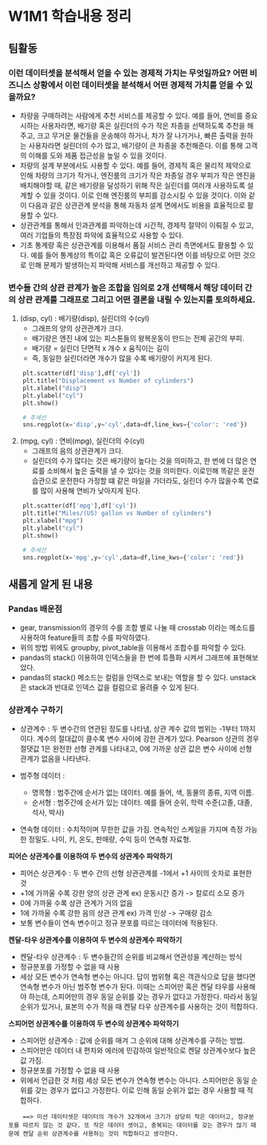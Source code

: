 # W1M1 학습내용 정리

## 팀활동
### 이런 데이터셋을 분석해서 얻을 수 있는 경제적 가치는 무엇일까요? 어떤 비즈니스 상황에서 이런 데이터셋을 분석해서 어떤 경제적 가치를 얻을 수 있을까요?

- 차량을 구매하려는 사람에게 추천 서비스를 제공할 수 있다. 예를 들어, 연비를 중요시하는 사용자라면, 배기량 혹은 실린더의 수가 작은 차종을 선택하도록 추천을 해주고, 크고 무거운 물건들을 운송해야 하거나, 차가 잘 나가거나, 빠른 출력을 원하는 사용자라면 실린더의 수가 많고, 배기량이 큰 차종을 추천해준다. 이를 통해 고객의 이해를 도와 제품 접근성을 높일 수 있을 것이다.
- 차량의 설계 부분에서도 사용할 수 있다. 예를 들어, 경제적 혹은 물리적 제약으로 인해 차량의 크기가 작거나, 엔진룸의 크기가 작은 차종일 경우 부피가 작은 엔진을 배치해야할 때, 같은 배기량을 달성하기 위해 작은 실린더를 여러개 사용하도록 설계할 수 있을 것이다. 이로 인해 엔진룸의 부피를 감소시킬 수 있을 것이다. 이와 같이 다음과 같은 상관관계 분석을 통해 자동차 설계 면에서도 비용을 효율적으로 활용할 수 있다.
- 상관관계를 통해서 인과관계를 파악하는데 시간적, 경제적 절약이 이뤄질 수 있고, 여러 기업들의 특장점 파악에 효율적으로 사용할 수 있다.
- 기초 통계량 혹은 상관관계를 이용해서 품질 서비스 관리 측면에서도 활용할 수 있다. 예를 들어 통계상의 특이값 혹은 오류값이 발견된다면 이를 바탕으로 어떤 것으로 인해 문제가 발생하는지 파악해 서비스를 개선하고 제공할 수 있다.


### 변수들 간의 상관 관계가 높은 조합을 임의로 2개 선택해서 해당 데이터 간의 상관 관계를 그래프로 그리고 어떤 결론을 내릴 수 있는지를 토의하세요.

1. (disp, cyl) : 배기량(disp), 실린더의 수(cyl)
    - 그래프의 양의 상관관계가 크다.
    - 배기량은 엔진 내에 있는 피스톤들의 왕복운동이 만드는 전체 공간의 부피.
    - 배기량 = 실린더 단면적 x 개수 x 움직이는 길이
    - 즉, 동일한 실린더라면 개수가 많을 수록 배기량이 커지게 된다.

``` python
    plt.scatter(df['disp'],df['cyl'])
    plt.title("Displacement vs Number of cylinders")
    plt.xlabel("disp")
    plt.ylabel("cyl")
    plt.show()

    # 추세선
    sns.regplot(x='disp',y='cyl',data=df,line_kws={'color': 'red'})
```

2. (mpg, cyl) : 연비(mpg), 실린더의 수(cyl)
    - 그래프의 음의 상관관계가 크다.
    - 실린더의 수가 많다는 것은 배기량이 높다는 것을 의미하고, 한 번에 더 많은 연료를 소비해서 높은 출력을 낼 수 있다는 것을 의미한다. 이로인해 똑같은 운전 습관으로 운전한다 가정할 떄 같은 마일을 가더라도, 실린더 수가 많을수록 연료를 많이 사용해 연비가 낮아지게 된다.

``` python
    plt.scatter(df['mpg'],df['cyl'])
    plt.title("Miles/(US) gallon vs Number of cylinders")
    plt.xlabel("mpg")
    plt.ylabel("cyl")
    plt.show()

    # 추세선
    sns.regplot(x='mpg',y='cyl',data=df,line_kws={'color': 'red'})
```



## 새롭게 알게 된 내용

### Pandas 배운점
- gear, transmission의 경우의 수를 조합 별로 나눌 때 crosstab 이라는 메소드를 사용하여 feature들의 조합 수를 파악하였다. 
- 위의 방법 위에도 groupby, pivot_table을 이용해서 조합수를 파악할 수 있다.
- pandas의 stack() 이용하여 인덱스들을 한 번에 튜플화 시켜서 그래프에 표현해보았다.
- pandas의 stack() 메소드는 컬럼을 인덱스로 보내는 역할을 할 수 있다. unstack은 stack과 반대로 인덱스 값을 컬럼으로 올려줄 수 있게 된다. 

### 상관계수 구하기
- 상관계수 : 두 변수간의 연관된 정도를 나타냄, 상관 계수 값의 범위는 -1부터 1까지이다. 계수의 절대값이 클수록 변수 사이에 강한 관계가 있다. Pearson 상관의 경우 절댓값 1은 완전한 선형 관계를 나타내고, 0에 가까운 상관 값은 변수 사이에 선형 관계가 없음을 나타낸다.

- 범주형 데이터 :
    - 명목형 : 범주간에 순서가 없는 데이터. 예를 들어, 색, 동물의 종류, 지역 이름.
    - 순서형 : 범주간에 순서가 있는 데이터. 예를 들어 순위, 학력 수준(고졸, 대졸, 석사, 박사)
- 연속형 데이터 : 수치적이며 무한한 값을 가짐. 연속적인 스케일을 가지며 측정 가능한 정밀도. 나이, 키, 온도, 판매량, 수익 등이 연속형 자료형.

**피어슨 상관계수를 이용하여 두 변수의 상관계수 파악하기**
- 피어슨 상관계수 : 두 변수 간의 선형 상관관계를 -1에서 +1 사이의 숫자로 표현한 것
- +1에 가까울 수록 강한 양의 상관 관계 ex) 운동시간 증가 -> 칼로리 소모 증가
- 0에 가까울 수록 상관 관계가 거의 없음
- 1에 가까울 수록 강한 음의 상관 관계 ex) 가격 인상 -> 구매량 감소
- 보통 변수들이 연속 변수이고 정규 분포를 따르는 데이터에 적용된다.

**켄달-타우 상관계수를 이용하여 두 변수의 상관계수 파악하기**
- 켄달-타우 상관계수 : 두 변수들간의 순위를 비교해서 연관성을 계산하는 방식
- 정규분포를 가정할 수 없을 때 사용
- 세상 모든 변수가 연속형 변수는 아니다. 답이 범위형 혹은 객관식으로 답을 했다면 연속형 변수가 아닌 범주형 변수가 된다. 이때는 스피어만 혹은 켄달 타우를 사용해야 하는데, 스피어만의 경우 동일 순위를 갖는 경우가 없다고 가정한다. 따라서 동일 순위가 있거나, 표본의 수가 적을 때 켄달 타우 상관계수를 사용하는 것이 적합하다.

**스피어먼 상관계수를 이용하여 두 변수의 상관계수 파악하기**
- 스피어먼 상관계수 : 값에 순위를 매겨 그 순위에 대해 상관계수를 구하는 방법.
- 스피어만은 데이터 내 편차와 에러에 민감하여 일반적으로 켄달 상관계수보다 높은 값 가짐.
- 정규분포를 가정할 수 없을 때 사용
- 위에서 언급한 것 처럼 세상 모든 변수가 연속형 변수는 아니다. 스피어만은 동일 순위를 갖는 경우가 없다고 가정한다. 이로 인해 동일 순위가 없는 경우 사용할 때 적합하다.

``` text
    ==> 미션 데이터셋은 데이터의 개수가 32개여서 크기가 상당히 작은 데이터고, 정규분포를 따르지 않는 것 같다. 또 작은 데이터 셋이고, 중복되는 데이터를 갖는 경우가 많기 때문에 켄달 순위 상관계수를 사용하는 것이 적합하다고 생각한다.
``` 
